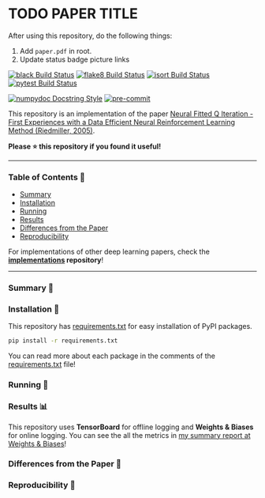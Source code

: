 # TODO PAPER TITLE

After using this repository, do the following things:

1. Add `paper.pdf` in root.
2. Update status badge picture links


[![black Build Status](https://img.shields.io/travis/com/seungjaeryanlee/implementations.svg?label=black)](https://black.readthedocs.io/en/stable/)
[![flake8 Build Status](https://img.shields.io/travis/com/seungjaeryanlee/implementations.svg?label=flake8)](http://flake8.pycqa.org/en/latest/)
[![isort Build Status](https://img.shields.io/travis/com/seungjaeryanlee/implementations.svg?label=isort)](https://pypi.org/project/isort/)
[![pytest Build Status](https://img.shields.io/travis/com/seungjaeryanlee/implementations.svg?label=pytest)](https://docs.pytest.org/en/latest/)

[![numpydoc Docstring Style](https://img.shields.io/badge/docstring-numpydoc-blue.svg)](https://numpydoc.readthedocs.io/en/latest/format.html#docstring-standard)
[![pre-commit](https://img.shields.io/badge/pre--commit-enabled-blue.svg)](https://pre-commit.com/)

This repository is an implementation of the paper [Neural Fitted Q Iteration - First Experiences with a Data Efficient Neural Reinforcement Learning Method (Riedmiller, 2005)](/paper.pdf).

**Please ⭐ this repository if you found it useful!**


---

### Table of Contents 📜

- [Summary](#summary-)
- [Installation](#installation-)
- [Running](#running-)
- [Results](#results-)
- [Differences from the Paper](#differences-from-the-paper-)
- [Reproducibility](#reproducibility-)

For implementations of other deep learning papers, check the **[implementations](https://github.com/seungjaeryanlee/implementations) repository**!

---

### Summary 📝

### Installation 🧱

This repository has [requirements.txt](/requirements.txt) for easy installation of PyPI packages.

```bash
pip install -r requirements.txt
```

You can read more about each package in the comments of the [requirements.txt](/requirements.txt) file!

### Running 🏃

### Results 📊

This repository uses **TensorBoard** for offline logging and **Weights & Biases** for online logging. You can see the all the metrics in [my summary report at Weights & Biases](https://app.wandb.ai/seungjaeryanlee/implementations-nfq/reports?view=seungjaeryanlee%2FSummary)!

### Differences from the Paper 👥

### Reproducibility 🎯

